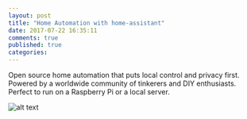 ```yaml
---
layout: post
title: "Home Automation with home-assistant"
date: 2017-07-22 16:35:11
comments: true
published: true
categories: 
---
```


Open source home automation that puts local control and privacy first. Powered by a worldwide community of tinkerers and DIY enthusiasts. Perfect to run on a Raspberry Pi or a local server.

![alt text](/images/ha.png "HA SSetup")


